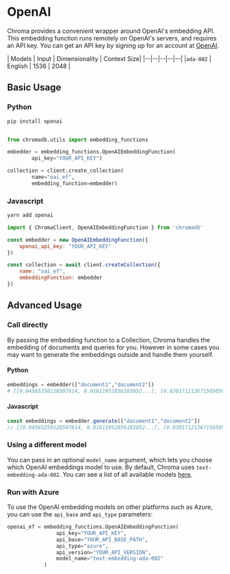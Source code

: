---
---

# OpenAI

Chroma provides a convenient wrapper around OpenAI's embedding API. This embedding function runs remotely on OpenAI's servers, and requires an API key. You can get an API key by signing up for an account at [OpenAI](https://openai.com/api/).

<div class="data_table"></div>

| Models | Input | Dimensionality | Context Size| 
|--|--|--|--|--|
|`ada-002` | English | 1536 | 2048 | 

## Basic Usage

### Python

```bash
pip install openai
```

```python

from chromadb.utils import embedding_functions

embedder = embedding_functions.OpenAIEmbeddingFunction(
        api_key="YOUR_API_KEY")

collection = client.create_collection(
        name="oai_ef", 
        embedding_function=embedder)
```

### Javascript

```bash
yarn add openai
```

```javascript
import { ChromaClient, OpenAIEmbeddingFunction } from 'chromadb'

const embedder = new OpenAIEmbeddingFunction({
    openai_api_key: "YOUR_API_KEY"
})

const collection = await client.createCollection({
    name: "oai_ef", 
    embeddingFunction: embedder
})
```

## Advanced Usage

### Call directly 

By passing the embedding function to a Collection, Chroma handles the embedding of documents and queries for you. However in some cases you may want to generate the embeddings outside and handle them yourself.

#### Python

```python
embeddings = embedder(["document1","document2"])
# [[0.04565250128507614, 0.01611952856183052...], [0.030171213671565056, 0.007690359838306904...]]
```

#### Javascript

```javascript
const embeddings = embedder.generate(["document1","document2"])
// [[0.04565250128507614, 0.01611952856183052...], [0.030171213671565056, 0.007690359838306904...]]
```

### Using a different model

You can pass in an optional `model_name` argument, which lets you choose which OpenAI embeddings model to use. By default, Chroma uses `text-embedding-ada-002`. You can see a list of all available models [here](https://platform.openai.com/docs/guides/embeddings/what-are-embeddings).

### Run with Azure

To use the OpenAI embedding models on other platforms such as Azure, you can use the `api_base` and `api_type` parameters: 
```python
openai_ef = embedding_functions.OpenAIEmbeddingFunction(
                api_key="YOUR_API_KEY",
                api_base="YOUR_API_BASE_PATH",
                api_type="azure",
                api_version="YOUR_API_VERSION",
                model_name="text-embedding-ada-002"
            )
```